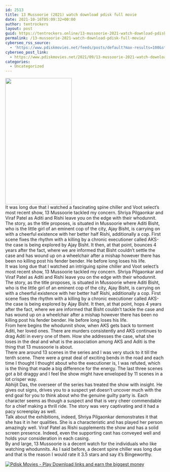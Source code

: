 ```yaml
---
id: 2513
title: 13 Mussoorie (2021) watch download pdisk full movie
date: 2021-10-16T05:09:32+00:00
author: tentrockers
layout: post
guid: https://tentrockers.online/13-mussoorie-2021-watch-download-pdisk-full-movie/
permalink: /13-mussoorie-2021-watch-download-pdisk-full-movie/
cyberseo_rss_source:
  - 'https://www.pdiskmovies.net/feeds/posts/default?max-results=100&start-index=301'
cyberseo_post_link:
  - https://www.pdiskmovies.net/2021/09/13-mussoorie-2021-watch-download-pdisk.html
categories:
  - Uncategorized
---
```

<div class="separator">
  <a href="https://1.bp.blogspot.com/-RVqGZ8Lsceg/YUnSnpfRp7I/AAAAAAAAAEs/X8g_CYQP_EU0LrU7cbQ3KCP9RIiEITN8ACNcBGAsYHQ/s1200/13%2BMussoorie%2B%25282021%2529%2Bwatch%2Bdownload%2Bpdisk%2Bfull%2Bmovie.jpg" imageanchor="1"><img loading="lazy" border="0" data-original-height="1200" data-original-width="630" height="400" src="https://1.bp.blogspot.com/-RVqGZ8Lsceg/YUnSnpfRp7I/AAAAAAAAAEs/X8g_CYQP_EU0LrU7cbQ3KCP9RIiEITN8ACNcBGAsYHQ/w210-h400/13%2BMussoorie%2B%25282021%2529%2Bwatch%2Bdownload%2Bpdisk%2Bfull%2Bmovie.jpg" width="210" /></a>
</div>



<div>
  <div>
    <span>It was long due that I watched a fascinating spine chiller and Voot select&#8217;s most recent show, 13 Mussoorie tackled my concern. Shriya Pilgaonkar and Viraf Patel as Aditi and Rishi leave you on the edge with their whodunnit.&nbsp;</span>
  </div>
  
  <div>
    <span>The story, as the title proposes, is situated in Mussoorie where Aditi Bisht, who is the little girl of an eminent cop of the city, Ajay Bisht, is carrying on with a cheerful existence with her better half Rishi, additionally a cop. First scene fixes the rhythm with a killing by a chronic executioner called AKS-the case is being explored by Ajay Bisht. It then, at that point, bounces 4 years after the fact, where we are informed that Bisht couldn&#8217;t settle the case and has wound up on a wheelchair after a mishap however there has been no killing post his fender bender. He before long loses his life.&nbsp;</span>
  </div>
  
  <div>
    <span>It was long due that I watched an intriguing spine chiller and Voot select&#8217;s most recent show, 13 Mussoorie tackled my concern. Shriya Pilgaonkar and Viraf Patel as Aditi and Rishi leave you on the edge with their whodunnit.&nbsp;</span>
  </div>
  
  <div>
    <span>The story, as the title proposes, is situated in Mussoorie where Aditi Bisht, who is the little girl of an eminent cop of the city, Ajay Bisht, is carrying on with a cheerful existence with her better half Rishi, additionally a cop. First scene fixes the rhythm with a killing by a chronic executioner called AKS-the case is being explored by Ajay Bisht. It then, at that point, hops 4 years after the fact, where we are informed that Bisht couldn&#8217;t tackle the case and has wound up on a wheelchair after a mishap however there has been no killing post his fender bender. He before long loses his life.&nbsp;</span>
  </div>
  
  <div>
    <span>From here begins the whodunnit show, when AKS gets back to torment Aditi, her loved ones. There are murders consistently and AKS continues to drag Aditi in every one of them. How she addresses the case, what she loses in the deal and what is the association among AKS and Aditi is the thing that 13 mussoorie is about.&nbsp;</span>
  </div>
  
  <div>
    <span>There are around 13 scenes in the series and I was very stuck to it till the tenth scene. There were a great deal of exciting bends in the road and each time I thought I thought about who the executioner is, I was refuted, which is the thing that made a big difference for the energy. The last three scenes got a bit draggy and I feel the show might have enveloped by 11 scenes in a lot crisper way.&nbsp;</span>
  </div>
  
  <div>
    <span>Abhijit Das, the overseer of the series has treated the show with insight. He gives out signs, drives you to a suspect yet doesn&#8217;t uncover much with the end goal for you to think about who the genuine guilty party is. Each character seems as though a suspect and that is very cheer commendable for a chief making a thrill ride. The story was very captivating and it had a pacy screenplay as well.&nbsp;</span>
  </div>
  
  <div>
    <span>Talk about the exhibitions, indeed, Shriya Pilgaonkar demonstrates it that she has it in her qualities. She is a characteristic and has played her person amazingly well. Viraf Patel as Rishi supplements the show and has a solid screen presence. Indeed, even the supporting cast has conveyed well and holds your consideration in each casing.&nbsp;</span>
  </div>
  
  <div>
    <span>By and large, 13 Mussoorie is a decent watch for the individuals who like watching whodunnits. As I said before, a decent spine chiller was long due and that is the reason I would rate it 3.5 stars and say it&#8217;s Bingeworthy.</span>
  </div>
</div>

[![](https://1.bp.blogspot.com/-a93bp85aB6g/YUXjACCiX3I/AAAAAAAAbQE/GHmPI7h0af0tqn6tYzd0cdrDv9Hu9LUSACLcBGAsYHQ/s16000/Play_it_New-removebg-preview.png "Pdisk Movies - Play Download links and earn the biggest money")](https://www.pdisk.me/share-video?videoid=nv2ld10037s5)